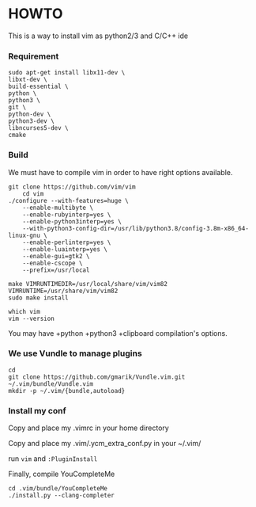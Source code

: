 # HOWTO


This is a way to install vim as python2/3 and C/C++ ide


### Requirement

    sudo apt-get install libx11-dev \
    libxt-dev \
    build-essential \
    python \
    python3 \
    git \
    python-dev \
    python3-dev \
    libncurses5-dev \
    cmake

### Build
We must have to compile vim in order to have right options available.

    git clone https://github.com/vim/vim
        cd vim
    ./configure --with-features=huge \
        --enable-multibyte \
        --enable-rubyinterp=yes \
        --enable-python3interp=yes \
        --with-python3-config-dir=/usr/lib/python3.8/config-3.8m-x86_64-linux-gnu \
        --enable-perlinterp=yes \
        --enable-luainterp=yes \
        --enable-gui=gtk2 \
        --enable-cscope \
        --prefix=/usr/local

    make VIMRUNTIMEDIR=/usr/local/share/vim/vim82 VIMRUNTIME=/usr/share/vim/vim82
    sudo make install

    which vim
    vim --version

You may have +python +python3 +clipboard compilation's options.

### We use Vundle to manage plugins

    cd
    git clone https://github.com/gmarik/Vundle.vim.git ~/.vim/bundle/Vundle.vim
    mkdir -p ~/.vim/{bundle,autoload}

### Install my conf

Copy and place my .vimrc in your home directory

Copy and place my .vim/.ycm\_extra\_conf.py in your ~/.vim/

run `vim` and `:PluginInstall`

Finally, compile YouCompleteMe

    cd .vim/bundle/YouCompleteMe
    ./install.py --clang-completer

